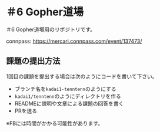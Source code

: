 # ＃6 Gopher道場
＃6 Gopher道場用のリポジトリです。

connpass: https://mercari.connpass.com/event/137473/

## 課題の提出方法

1回目の課題を提出する場合は次のようにコードを書いて下さい。

* ブランチ名を`kadai1-tenntenn`のようにする
* `kadai1/tenntenn`のようにディレクトリを作る
* READMEに説明や文章による課題の回答を書く
* PRを送る

※FBには時間がかかる可能性があります。

